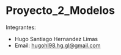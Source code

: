 # Proyecto_2_Modelos

Integrantes: 
- Hugo Santiago Hernandez Limas
- Email: hugohl98.hg.gl@gmail.com
